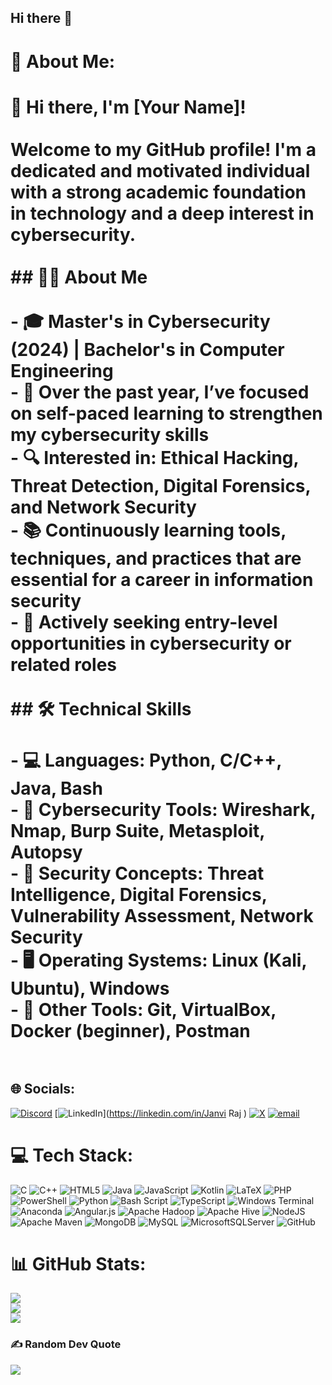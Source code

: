 ## Hi there 👋

<!--
**Janvi75/Janvi75** is a ✨ _special_ ✨ repository because its `README.md` (this file) appears on your GitHub profile.

Here are some ideas to get you started:

- 🔭 I’m currently working on ...
- 🌱 I’m currently learning ...
- 👯 I’m looking to collaborate on ...
- 🤔 I’m looking for help with ...
- 💬 Ask me about ...
- 📫 How to reach me: ...
- 😄 Pronouns: ...
- ⚡ Fun fact: ...
-->


# 💫 About Me:
# 👋 Hi there, I'm [Your Name]!<br><br>Welcome to my GitHub profile! I'm a dedicated and motivated individual with a strong academic foundation in technology and a deep interest in cybersecurity.<br><br>## 🧑‍🎓 About Me<br><br>- 🎓 Master's in Cybersecurity (2024) | Bachelor's in Computer Engineering<br>- 📅 Over the past year, I’ve focused on self-paced learning to strengthen my cybersecurity skills<br>- 🔍 Interested in: Ethical Hacking, Threat Detection, Digital Forensics, and Network Security<br>- 📚 Continuously learning tools, techniques, and practices that are essential for a career in information security<br>- 🎯 Actively seeking entry-level opportunities in cybersecurity or related roles<br><br>## 🛠️ Technical Skills<br><br>- 💻 **Languages**: Python, C/C++, Java, Bash<br>- 🔐 **Cybersecurity Tools**: Wireshark, Nmap, Burp Suite, Metasploit, Autopsy<br>- 📁 **Security Concepts**: Threat Intelligence, Digital Forensics, Vulnerability Assessment, Network Security<br>- 🖥️ **Operating Systems**: Linux (Kali, Ubuntu), Windows<br>- 🔧 **Other Tools**: Git, VirtualBox, Docker (beginner), Postman<br><br>


## 🌐 Socials:
[![Discord](https://img.shields.io/badge/Discord-%237289DA.svg?logo=discord&logoColor=white)](https://discord.gg/janvi_751231) [![LinkedIn](https://img.shields.io/badge/LinkedIn-%230077B5.svg?logo=linkedin&logoColor=white)](https://linkedin.com/in/Janvi Raj ) [![X](https://img.shields.io/badge/X-black.svg?logo=X&logoColor=white)](https://x.com/https://x.com/janvi_r375?t=_ZSlfylpfc6fZPU1VXMaQQ&s=09) [![email](https://img.shields.io/badge/Email-D14836?logo=gmail&logoColor=white)](mailto:r3janvi@gmail.com) 

# 💻 Tech Stack:
![C](https://img.shields.io/badge/c-%2300599C.svg?style=for-the-badge&logo=c&logoColor=white) ![C++](https://img.shields.io/badge/c++-%2300599C.svg?style=for-the-badge&logo=c%2B%2B&logoColor=white) ![HTML5](https://img.shields.io/badge/html5-%23E34F26.svg?style=for-the-badge&logo=html5&logoColor=white) ![Java](https://img.shields.io/badge/java-%23ED8B00.svg?style=for-the-badge&logo=openjdk&logoColor=white) ![JavaScript](https://img.shields.io/badge/javascript-%23323330.svg?style=for-the-badge&logo=javascript&logoColor=%23F7DF1E) ![Kotlin](https://img.shields.io/badge/kotlin-%237F52FF.svg?style=for-the-badge&logo=kotlin&logoColor=white) ![LaTeX](https://img.shields.io/badge/latex-%23008080.svg?style=for-the-badge&logo=latex&logoColor=white) ![PHP](https://img.shields.io/badge/php-%23777BB4.svg?style=for-the-badge&logo=php&logoColor=white) ![PowerShell](https://img.shields.io/badge/PowerShell-%235391FE.svg?style=for-the-badge&logo=powershell&logoColor=white) ![Python](https://img.shields.io/badge/python-3670A0?style=for-the-badge&logo=python&logoColor=ffdd54) ![Bash Script](https://img.shields.io/badge/bash_script-%23121011.svg?style=for-the-badge&logo=gnu-bash&logoColor=white) ![TypeScript](https://img.shields.io/badge/typescript-%23007ACC.svg?style=for-the-badge&logo=typescript&logoColor=white) ![Windows Terminal](https://img.shields.io/badge/Windows%20Terminal-%234D4D4D.svg?style=for-the-badge&logo=windows-terminal&logoColor=white) ![Anaconda](https://img.shields.io/badge/Anaconda-%2344A833.svg?style=for-the-badge&logo=anaconda&logoColor=white) ![Angular.js](https://img.shields.io/badge/angular.js-%23E23237.svg?style=for-the-badge&logo=angularjs&logoColor=white) ![Apache Hadoop](https://img.shields.io/badge/Apache%20Hadoop-66CCFF?style=for-the-badge&logo=apachehadoop&logoColor=black) ![Apache Hive](https://img.shields.io/badge/Apache%20Hive-FDEE21?style=for-the-badge&logo=apachehive&logoColor=black) ![NodeJS](https://img.shields.io/badge/node.js-6DA55F?style=for-the-badge&logo=node.js&logoColor=white) ![Apache Maven](https://img.shields.io/badge/Apache%20Maven-C71A36?style=for-the-badge&logo=Apache%20Maven&logoColor=white) ![MongoDB](https://img.shields.io/badge/MongoDB-%234ea94b.svg?style=for-the-badge&logo=mongodb&logoColor=white) ![MySQL](https://img.shields.io/badge/mysql-4479A1.svg?style=for-the-badge&logo=mysql&logoColor=white) ![MicrosoftSQLServer](https://img.shields.io/badge/Microsoft%20SQL%20Server-CC2927?style=for-the-badge&logo=microsoft%20sql%20server&logoColor=white) ![GitHub](https://img.shields.io/badge/github-%23121011.svg?style=for-the-badge&logo=github&logoColor=white)
# 📊 GitHub Stats:
![](https://github-readme-stats.vercel.app/api?username=Janvi75&theme=dark&hide_border=false&include_all_commits=false&count_private=false)<br/>
![](https://nirzak-streak-stats.vercel.app/?user=Janvi75&theme=dark&hide_border=false)<br/>
![](https://github-readme-stats.vercel.app/api/top-langs/?username=Janvi75&theme=dark&hide_border=false&include_all_commits=false&count_private=false&layout=compact)

### ✍️ Random Dev Quote
![](https://quotes-github-readme.vercel.app/api?type=vetical&theme=radical)

<!-- Proudly created with GPRM ( https://gprm.itsvg.in ) -->

